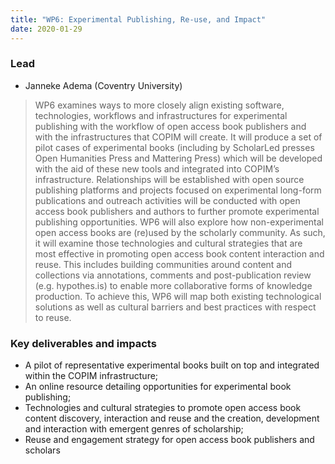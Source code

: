 ```yaml
---
title: "WP6: Experimental Publishing, Re-use, and Impact"
date: 2020-01-29
---
```


### Lead

* Janneke Adema (Coventry University) 

> WP6 examines ways to more closely align existing software, technologies, workflows and infrastructures for experimental publishing with the workflow of open access book publishers and with the infrastructures that COPIM will create. It will produce a set of pilot cases of experimental books (including by ScholarLed presses Open Humanities Press and Mattering Press) which will be developed with the aid of these new tools and integrated into COPIM’s infrastructure. Relationships will be established with open source publishing platforms and projects focused on experimental long-form publications and outreach activities will be conducted with open access book publishers and authors to further promote experimental publishing opportunities. WP6 will also explore how non-experimental open access books are (re)used by the scholarly community. As such, it will examine those technologies and cultural strategies that are most effective in promoting open access book content interaction and reuse. This includes building communities around content and collections via annotations, comments and post-publication review (e.g. hypothes.is) to enable more collaborative forms of knowledge production. To achieve this, WP6 will map both existing technological solutions as well as cultural barriers and best practices with respect to reuse.

### Key deliverables and impacts 

* A pilot of representative experimental books built on top and integrated within the COPIM infrastructure; 
* An online resource detailing opportunities for experimental book publishing; 
* Technologies and cultural strategies to promote open access book content discovery, interaction and reuse and the creation, development and interaction with emergent genres of scholarship; 
* Reuse and engagement strategy for open access book publishers and scholars
